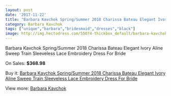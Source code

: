```yaml
---
layout: post
date: '2017-11-22'
title: "Barbara Kavchok Spring/Summer 2018 Charissa Bateau Elegant Ivory Aline Sweep Train Sleeveless Lace Embroidery Dress For Bride"
category: Barbara Kavchok
tags: ["unique","barbara","bridesmaid","dresses","black"]
image: http://img.hectodress.com/55074-thickbox_default/barbara-kavchok-spring-summer-2018-charissa-bateau-elegant-ivory-aline-sweep-train-sleeveless-lace-embroidery-dress-for-bride.jpg
---
```

Barbara Kavchok Spring/Summer 2018 Charissa Bateau Elegant Ivory Aline Sweep Train Sleeveless Lace Embroidery Dress For Bride

On Sales: **$368.98**
<a href="https://www.hectodress.com/barbara-kavchok/17377-barbara-kavchok-spring-summer-2018-charissa-bateau-elegant-ivory-aline-sweep-train-sleeveless-lace-embroidery-dress-for-bride.html"><amp-img layout="responsive" width="600" height="600" src="//img.hectodress.com/55074-thickbox_default/barbara-kavchok-spring-summer-2018-charissa-bateau-elegant-ivory-aline-sweep-train-sleeveless-lace-embroidery-dress-for-bride.jpg" alt="Barbara Kavchok Spring/Summer 2018 Charissa Bateau Elegant Ivory Aline Sweep Train Sleeveless Lace Embroidery Dress For Bride 0" /></a>
<a href="https://www.hectodress.com/barbara-kavchok/17377-barbara-kavchok-spring-summer-2018-charissa-bateau-elegant-ivory-aline-sweep-train-sleeveless-lace-embroidery-dress-for-bride.html"><amp-img layout="responsive" width="600" height="600" src="//img.hectodress.com/55082-thickbox_default/barbara-kavchok-spring-summer-2018-charissa-bateau-elegant-ivory-aline-sweep-train-sleeveless-lace-embroidery-dress-for-bride.jpg" alt="Barbara Kavchok Spring/Summer 2018 Charissa Bateau Elegant Ivory Aline Sweep Train Sleeveless Lace Embroidery Dress For Bride 1" /></a>
<a href="https://www.hectodress.com/barbara-kavchok/17377-barbara-kavchok-spring-summer-2018-charissa-bateau-elegant-ivory-aline-sweep-train-sleeveless-lace-embroidery-dress-for-bride.html"><amp-img layout="responsive" width="600" height="600" src="//img.hectodress.com/55081-thickbox_default/barbara-kavchok-spring-summer-2018-charissa-bateau-elegant-ivory-aline-sweep-train-sleeveless-lace-embroidery-dress-for-bride.jpg" alt="Barbara Kavchok Spring/Summer 2018 Charissa Bateau Elegant Ivory Aline Sweep Train Sleeveless Lace Embroidery Dress For Bride 2" /></a>
<a href="https://www.hectodress.com/barbara-kavchok/17377-barbara-kavchok-spring-summer-2018-charissa-bateau-elegant-ivory-aline-sweep-train-sleeveless-lace-embroidery-dress-for-bride.html"><amp-img layout="responsive" width="600" height="600" src="//img.hectodress.com/55080-thickbox_default/barbara-kavchok-spring-summer-2018-charissa-bateau-elegant-ivory-aline-sweep-train-sleeveless-lace-embroidery-dress-for-bride.jpg" alt="Barbara Kavchok Spring/Summer 2018 Charissa Bateau Elegant Ivory Aline Sweep Train Sleeveless Lace Embroidery Dress For Bride 3" /></a>
<a href="https://www.hectodress.com/barbara-kavchok/17377-barbara-kavchok-spring-summer-2018-charissa-bateau-elegant-ivory-aline-sweep-train-sleeveless-lace-embroidery-dress-for-bride.html"><amp-img layout="responsive" width="600" height="600" src="//img.hectodress.com/55079-thickbox_default/barbara-kavchok-spring-summer-2018-charissa-bateau-elegant-ivory-aline-sweep-train-sleeveless-lace-embroidery-dress-for-bride.jpg" alt="Barbara Kavchok Spring/Summer 2018 Charissa Bateau Elegant Ivory Aline Sweep Train Sleeveless Lace Embroidery Dress For Bride 4" /></a>
<a href="https://www.hectodress.com/barbara-kavchok/17377-barbara-kavchok-spring-summer-2018-charissa-bateau-elegant-ivory-aline-sweep-train-sleeveless-lace-embroidery-dress-for-bride.html"><amp-img layout="responsive" width="600" height="600" src="//img.hectodress.com/55078-thickbox_default/barbara-kavchok-spring-summer-2018-charissa-bateau-elegant-ivory-aline-sweep-train-sleeveless-lace-embroidery-dress-for-bride.jpg" alt="Barbara Kavchok Spring/Summer 2018 Charissa Bateau Elegant Ivory Aline Sweep Train Sleeveless Lace Embroidery Dress For Bride 5" /></a>
<a href="https://www.hectodress.com/barbara-kavchok/17377-barbara-kavchok-spring-summer-2018-charissa-bateau-elegant-ivory-aline-sweep-train-sleeveless-lace-embroidery-dress-for-bride.html"><amp-img layout="responsive" width="600" height="600" src="//img.hectodress.com/55077-thickbox_default/barbara-kavchok-spring-summer-2018-charissa-bateau-elegant-ivory-aline-sweep-train-sleeveless-lace-embroidery-dress-for-bride.jpg" alt="Barbara Kavchok Spring/Summer 2018 Charissa Bateau Elegant Ivory Aline Sweep Train Sleeveless Lace Embroidery Dress For Bride 6" /></a>
<a href="https://www.hectodress.com/barbara-kavchok/17377-barbara-kavchok-spring-summer-2018-charissa-bateau-elegant-ivory-aline-sweep-train-sleeveless-lace-embroidery-dress-for-bride.html"><amp-img layout="responsive" width="600" height="600" src="//img.hectodress.com/55076-thickbox_default/barbara-kavchok-spring-summer-2018-charissa-bateau-elegant-ivory-aline-sweep-train-sleeveless-lace-embroidery-dress-for-bride.jpg" alt="Barbara Kavchok Spring/Summer 2018 Charissa Bateau Elegant Ivory Aline Sweep Train Sleeveless Lace Embroidery Dress For Bride 7" /></a>
<a href="https://www.hectodress.com/barbara-kavchok/17377-barbara-kavchok-spring-summer-2018-charissa-bateau-elegant-ivory-aline-sweep-train-sleeveless-lace-embroidery-dress-for-bride.html"><amp-img layout="responsive" width="600" height="600" src="//img.hectodress.com/55075-thickbox_default/barbara-kavchok-spring-summer-2018-charissa-bateau-elegant-ivory-aline-sweep-train-sleeveless-lace-embroidery-dress-for-bride.jpg" alt="Barbara Kavchok Spring/Summer 2018 Charissa Bateau Elegant Ivory Aline Sweep Train Sleeveless Lace Embroidery Dress For Bride 8" /></a>

Buy it: [Barbara Kavchok Spring/Summer 2018 Charissa Bateau Elegant Ivory Aline Sweep Train Sleeveless Lace Embroidery Dress For Bride](https://www.hectodress.com/barbara-kavchok/17377-barbara-kavchok-spring-summer-2018-charissa-bateau-elegant-ivory-aline-sweep-train-sleeveless-lace-embroidery-dress-for-bride.html "Barbara Kavchok Spring/Summer 2018 Charissa Bateau Elegant Ivory Aline Sweep Train Sleeveless Lace Embroidery Dress For Bride")

View more: [Barbara Kavchok](https://www.hectodress.com/358-barbara-kavchok "Barbara Kavchok")